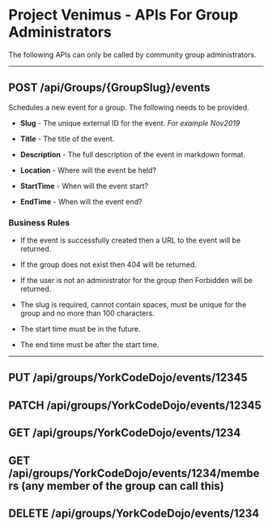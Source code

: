 <!-- markdownlint-disable no-duplicate-heading -->
# Project Venimus - APIs For Group Administrators

The following APIs can only be called by community group administrators.

---

## POST /api/Groups/{GroupSlug}/events

Schedules a new event for a group.  The following needs to be provided.

* __Slug__ - The unique external ID for the event. _For example Nov2019_

* __Title__ - The title of the event.

* __Description__ - The full description of the event in markdown format.

* __Location__ - Where will the event be held?

* __StartTime__  - When will the event start?

* __EndTime__ - When will the event end?

### Business Rules

* If the event is successfully created then a URL to the event will be returned.

* If the group does not exist then 404 will be returned.

* If the user is not an administrator for the group then Forbidden will be returned.

* The slug is required,  cannot contain spaces, must be unique for the group and no more than 100 characters.

* The start time must be in the future.

* The end time must be after the start time.

---

## PUT /api/groups/YorkCodeDojo/events/12345

## PATCH /api/groups/YorkCodeDojo/events/12345

## GET /api/groups/YorkCodeDojo/events/1234

## GET /api/groups/YorkCodeDojo/events/1234/members  (any member of the group can call this)

## DELETE /api/groups/YorkCodeDojo/events/1234



